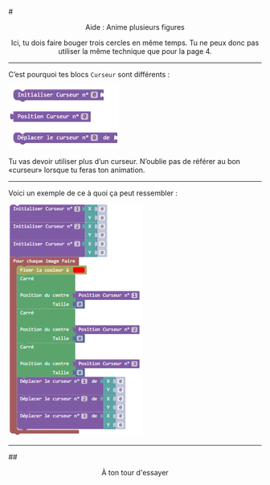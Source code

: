 #<center>Aide : Anime plusieurs figures</center>

<center>Ici, tu dois faire bouger trois cercles en même temps. Tu ne peux donc pas utiliser la même technique que pour la page 4.</center>

***

C’est pourquoi tes blocs `Curseur` sont différents : 

![Blocs multiples curseurs][curseur_tab]

Tu vas devoir utiliser plus d’un curseur. N’oublie pas de référer au bon «curseur» lorsque tu feras ton animation. 

***

Voici un exemple de ce à quoi ça peut ressembler : 

![Exemple plusieurs curseurs][ex_p6]

***

##<span style="color: #800080"><center>À ton tour d'essayer</center></span>

[curseur_tab]: img/curseur_tab.png
[ex_p6]: img/ex_p6.png
